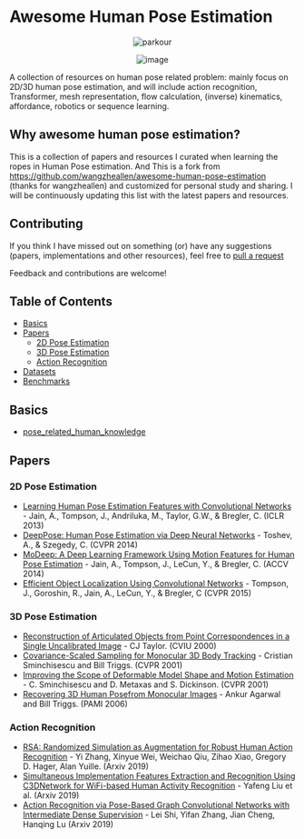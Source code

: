 # Awesome Human Pose Estimation

<div align="center">

  ![parkour](https://user-images.githubusercontent.com/38063309/124941540-d40e3c00-e045-11eb-99b8-c06b706e6218.gif)

  ![image](https://user-images.githubusercontent.com/38063309/124938890-a1634400-e043-11eb-8196-e588d25f0284.png)
  
</div>

  A collection of resources on human pose related problem: mainly focus on 2D/3D human pose estimation, and will include action recognition, Transformer, mesh representation, flow calculation, (inverse) kinematics, affordance, robotics or sequence learning.
  
  
## Why awesome human pose estimation?
This is a collection of papers and resources I curated when learning the ropes in Human Pose estimation. And This is a fork from https://github.com/wangzheallen/awesome-human-pose-estimation (thanks for wangzheallen) and customized for personal study and sharing. I will be continuously updating this list with the latest papers and resources.

## Contributing
If you think I have missed out on something (or) have any suggestions (papers, implementations and other resources), feel free to [pull a request](./pulls)

Feedback and contributions are welcome!

## Table of Contents
- [Basics](#Basics)
- [Papers](#Papers)
  - [2D Pose Estimation](#2D-Pose-Estimation)
  - [3D Pose Estimation](#3D-Pose-Estimation)
  - [Action Recognition](#Action-Recognition)
- [Datasets](#Datasets)
- [Benchmarks](#Benchmarks)

## Basics
- [pose_related_human_knowledge](https://nanonets.com/blog/human-pose-estimation-2d-guide/)

## Papers
### 2D Pose Estimation
- [Learning Human Pose Estimation Features with Convolutional Networks](https://arxiv.org/pdf/1312.7302.pdf) - Jain, A., Tompson, J., Andriluka, M., Taylor, G.W., & Bregler, C. (ICLR 2013)
- [DeepPose: Human Pose Estimation via Deep Neural Networks](https://arxiv.org/pdf/1312.4659.pdf) - Toshev, A., & Szegedy, C. (CVPR 2014)
- [MoDeep: A Deep Learning Framework Using Motion Features for Human Pose Estimation](https://arxiv.org/pdf/1409.7963.pdf) - Jain, A., Tompson, J., LeCun, Y., & Bregler, C. (ACCV 2014)
- [Efficient Object Localization Using Convolutional Networks](http://citeseerx.ist.psu.edu/viewdoc/download?doi=10.1.1.858.5872&rep=rep1&type=pdf) - Tompson, J., Goroshin, R., Jain, A., LeCun, Y., & Bregler, C (CVPR 2015)

### 3D Pose Estimation
- [Reconstruction of Articulated Objects from Point Correspondences in a Single Uncalibrated Image](https://pdfs.semanticscholar.org/4034/943de699dd4d672d3d59b408459168785e9c.pdf) - CJ Taylor. (CVIU 2000)
- [Covariance-Scaled Sampling for Monocular 3D Body Tracking](http://www.maths.lth.se/sminchisescu/media/papers/css_cvpr01.pdf) - Cristian Sminchisescu and Bill Triggs. (CVPR 2001)
- [Improving the Scope of Deformable Model Shape and Motion Estimation](http://www.maths.lth.se/sminchisescu/media/papers/deform_cvpr01.pdf) - C. Sminchisescu and D. Metaxas and S. Dickinson. (CVPR 2001)
- [Recovering 3D Human Posefrom Monocular Images](https://www.microsoft.com/en-us/research/wp-content/uploads/2016/02/agarwal-triggs-pami06.pdf) - Ankur Agarwal and Bill Triggs. (PAMI 2006)

### Action Recognition
- [RSA: Randomized Simulation as Augmentation for Robust Human Action Recognition](https://arxiv.org/abs/1912.01180) - Yi Zhang, Xinyue Wei, Weichao Qiu, Zihao Xiao, Gregory D. Hager, Alan Yuille. (Arxiv 2019)
- [Simultaneous Implementation Features Extraction and Recognition Using C3DNetwork for WiFi-based Human Activity Recognition](https://arxiv.org/pdf/1911.09325.pdf) - Yafeng  Liu et al. (Arxiv 2019)
- [Action Recognition via Pose-Based Graph Convolutional Networks with Intermediate Dense Supervision](https://arxiv.org/abs/1911.12509) - Lei Shi, Yifan Zhang, Jian Cheng, Hanqing Lu (Arxiv 2019)
